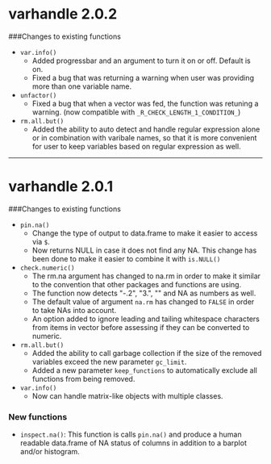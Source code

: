# varhandle 2.0.2

###Changes to existing functions

* `var.info()`
    - Added progressbar and an argument to turn it on or off. Default is on.
    - Fixed a bug that was returning a warning when user was providing more than one variable name.
* `unfactor()`
    - Fixed a bug that when a vector was fed, the function was retuning a warning. (now compatible with `_R_CHECK_LENGTH_1_CONDITION_`)
* `rm.all.but()`
    - Added the ability to auto detect and handle regular expression alone or in combination with varibale names, so that it is more convenient for user to keep variables based on regular expression as well.

-------

# varhandle 2.0.1

###Changes to existing functions

* `pin.na()`
    - Change the type of output to data.frame to make it easier to access
      via `$`.
    - Now returns NULL in case it does not find any NA. This change has
	   been done to make it easier to combine it with `is.NULL()`
* `check.numeric()`
    - The rm.na argument has changed to na.rm in order to make it similar
      to the convention that other packages and functions are using.
    - The function now detects "-.2", "3.", "" and NA as numbers as well.
    - The default value of argument `na.rm` has changed to `FALSE` in order to
      take NAs into account.
    - An option added to ignore leading and tailing whitespace characters
      from items in vector before assessing if they can be converted to
      numeric.
* `rm.all.but()`
    - Added the ability to call garbage collection if the size of the
      removed variables exceed the new parameter `gc_limit`.
    - Added a new parameter `keep_functions` to automatically exclude all
      functions from being removed.
* `var.info()`
    - Now can handle matrix-like objects with multiple classes.


### New functions

* `inspect.na()`: This function is calls `pin.na()` and produce a human readable
                  data.frame of NA status of columns in addition to a barplot
                  and/or histogram.
